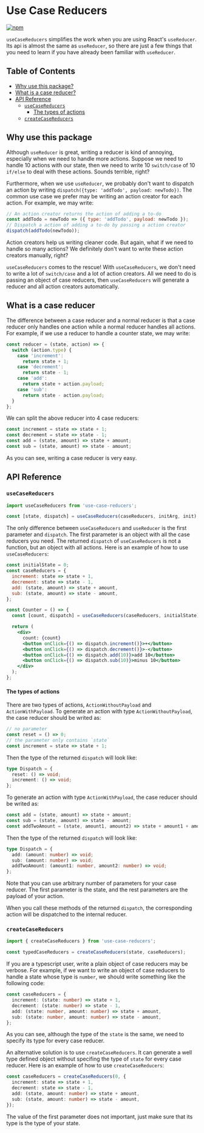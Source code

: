# Use Case Reducers

[![npm](https://img.shields.io/npm/v/use-case-reducers)](https://www.npmjs.com/package/use-case-reducers)

`useCaseReducers` simplifies the work when you are using React's `useReducer`. Its api is almost the same as `useReducer`, so there are just a few things that you need to learn if you have already been familiar with `useReducer`.

## Table of Contents

- [Why use this package?](#why-use-this-package)
- [What is a case reducer?](#what-is-a-case-reducer)
- [API Reference](#api-reference)
  - [`useCaseReducers`](#use-case-reducers)
    - [The types of actions](#the-types-of-actions)
  - [`createCaseReducers`](#create-case-reducers)

## Why use this package

Although `useReducer` is great, writing a reducer is kind of annoying, especially when we need to handle more actions. Suppose we need to handle 10 actions with our state, then we need to write 10 `switch/case` of 10 `if/else` to deal with these actions. Sounds terrible, right?

Furthermore, when we use `useReducer`, we probably don't want to dispatch an action by writing `dispatch({type: 'addTodo', payload: newTodo})`. The common use case we prefer may be writing an action creator for each action. For example, we may write:

```js
// An action creator returns the action of adding a to-do
const addTodo = newTodo => ({ type: 'addTodo', payload: newTodo });
// Dispatch a action of adding a to-do by passing a action creator
dispatch(addTodo(newTodo));
```

Action creators help us writing cleaner code. But again, what if we need to handle so many actions? We definitely don't want to write these action creators manually, right?

`useCaseReducers` comes to the rescue! With `useCaseReducers`, we don't need to write a lot of `switch/case` and a lot of action creators. All we need to do is passing an object of case reducers, then `useCaseReducers` will generate a reducer and all action creators automatically.

## What is a case reducer

The difference between a case reducer and a normal reducer is that a case reducer only handles one action while a normal reducer handles all actions. For example, if we use a reducer to handle a counter state, we may write:

```js
const reducer = (state, action) => {
  switch (action.type) {
    case 'increment':
      return state + 1;
    case 'decrement':
      return state - 1;
    case 'add':
      return state + action.payload;
    case 'sub':
      return state - action.payload;
  }
};
```

We can split the above reducer into 4 case reducers:

```js
const increment = state => state + 1;
const decrement = state => state - 1;
const add = (state, amount) => state + amount;
const sub = (state, amount) => state - amount;
```

As you can see, writing a case reducer is very easy.

## API Reference

### `useCaseReducers`

```js
import useCaseReducers from 'use-case-reducers';

const [state, dispatch] = useCaseReducers(caseReducers, initArg, init);
```

The only difference between `useCaseReducers` and `useReducer` is the first parameter and `dispatch`. The first parameter is an object with all the case reducers you need. The returned `dispatch` of `useCaseReducers` is not a function, but an object with all actions. Here is an example of how to use `useCaseReducers`:

```jsx
const initialState = 0;
const caseReducers = {
  increment: state => state + 1,
  decrement: state => state - 1,
  add: (state, amount) => state + amount,
  sub: (state, amount) => state - amount,
};

const Counter = () => {
  const [count, dispatch] = useCaseReducers(caseReducers, initialState);

  return (
    <div>
      count: {count}
      <button onClick={() => dispatch.increment()}>+</button>
      <button onClick={() => dispatch.decrement()}>-</button>
      <button onClick={() => dispatch.add(10)}>add 10</button>
      <button onClick={() => dispatch.sub(10)}>minus 10</button>
    </div>
  );
};
```

#### The types of actions

There are two types of actions, `ActionWithoutPayload` and `ActionWithPayload`. To generate an action with type `ActionWithoutPayload`, the case reducer should be writed as:

```js
// no parameter
const reset = () => 0;
// the parameter only contains `state`
const increment = state => state + 1;
```

Then the type of the returned `dispatch` will look like:

```ts
type Dispatch = {
  reset: () => void;
  increment: () => void;
};
```

To generate an action with type `ActionWithPayload`, the case reducer should be writed as:

```js
const add = (state, amount) => state + amount;
const sub = (state, amount) => state - amount;
const addTwoAmount = (state, amount1, amount2) => state + amount1 + amount2;
```

Then the type of the returned `dispatch` will look like:

```ts
type Dispatch = {
  add: (amount: number) => void;
  sub: (amount: number) => void;
  addTwoAmount: (amount1: number, amount2: number) => void;
};
```

Note that you can use arbitrary number of parameters for your case reducer. The first parameter is the state, and the rest parameters are the payload of your action.

When you call these methods of the returned `dispatch`, the corresponding action will be dispatched to the internal reducer.

### `createCaseReducers`

```ts
import { createCaseReducers } from 'use-case-reducers';

const typedCaseReducers = createCaseReducers(state, caseReducers);
```

If you are a typescript user, write a plain object of case reducers may be verbose. For example, if we want to write an object of case reducers to handle a state whose type is `number`, we should write something like the following code:

```ts
const caseReducers = {
  increment: (state: number) => state + 1,
  decrement: (state: number) => state - 1,
  add: (state: number, amount: number) => state + amount,
  sub: (state: number, amount: number) => state - amount,
};
```

As you can see, although the type of the `state` is the same, we need to specify its type for every case reducer.

An alternative solution is to use `createCaseReducers`. It can generate a well type defined object without specifing the type of `state` for every case reducer. Here is an example of how to use `createCaseReducers`:

```ts
const caseReducers = createCaseReducers(0, {
  increment: state => state + 1,
  decrement: state => state - 1,
  add: (state, amount: number) => state + amount,
  sub: (state, amount: number) => state - amount,
});
```

The value of the first parameter does not important, just make sure that its type is the type of your state.
